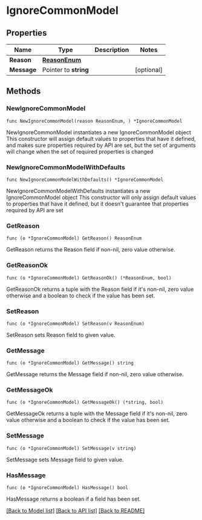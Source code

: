 # IgnoreCommonModel

## Properties

Name | Type | Description | Notes
------------ | ------------- | ------------- | -------------
**Reason** | [**ReasonEnum**](ReasonEnum.md) |  | 
**Message** | Pointer to **string** |  | [optional] 

## Methods

### NewIgnoreCommonModel

`func NewIgnoreCommonModel(reason ReasonEnum, ) *IgnoreCommonModel`

NewIgnoreCommonModel instantiates a new IgnoreCommonModel object
This constructor will assign default values to properties that have it defined,
and makes sure properties required by API are set, but the set of arguments
will change when the set of required properties is changed

### NewIgnoreCommonModelWithDefaults

`func NewIgnoreCommonModelWithDefaults() *IgnoreCommonModel`

NewIgnoreCommonModelWithDefaults instantiates a new IgnoreCommonModel object
This constructor will only assign default values to properties that have it defined,
but it doesn't guarantee that properties required by API are set

### GetReason

`func (o *IgnoreCommonModel) GetReason() ReasonEnum`

GetReason returns the Reason field if non-nil, zero value otherwise.

### GetReasonOk

`func (o *IgnoreCommonModel) GetReasonOk() (*ReasonEnum, bool)`

GetReasonOk returns a tuple with the Reason field if it's non-nil, zero value otherwise
and a boolean to check if the value has been set.

### SetReason

`func (o *IgnoreCommonModel) SetReason(v ReasonEnum)`

SetReason sets Reason field to given value.


### GetMessage

`func (o *IgnoreCommonModel) GetMessage() string`

GetMessage returns the Message field if non-nil, zero value otherwise.

### GetMessageOk

`func (o *IgnoreCommonModel) GetMessageOk() (*string, bool)`

GetMessageOk returns a tuple with the Message field if it's non-nil, zero value otherwise
and a boolean to check if the value has been set.

### SetMessage

`func (o *IgnoreCommonModel) SetMessage(v string)`

SetMessage sets Message field to given value.

### HasMessage

`func (o *IgnoreCommonModel) HasMessage() bool`

HasMessage returns a boolean if a field has been set.


[[Back to Model list]](../README.md#documentation-for-models) [[Back to API list]](../README.md#documentation-for-api-endpoints) [[Back to README]](../README.md)


